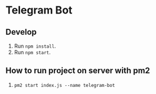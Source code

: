 # Telegram Bot

## Develop
1. Run `npm install`.
2. Run `npm start`.

## How to run project on server with pm2
1. `pm2 start index.js --name telegram-bot`
